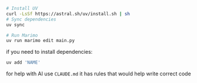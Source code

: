 ```bash
# Install UV
curl -LsSf https://astral.sh/uv/install.sh | sh
# Sync dependencies
uv sync

# Run Marimo
uv run marimo edit main.py
```

if you need to install dependencies:

```bash
uv add 'NAME'

```

for help with AI use ```CLAUDE.md``` it has rules that would help write  correct code
